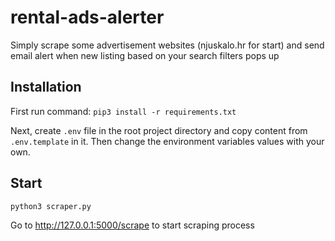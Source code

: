 # rental-ads-alerter

Simply scrape some advertisement websites (njuskalo.hr for start) and send email alert when new listing based on your search filters pops up

## Installation

First run command:
`pip3 install -r requirements.txt`

Next, create `.env` file in the root project directory and copy content from `.env.template` in it. Then change the environment variables values with your own.

## Start

`python3 scraper.py`

Go to http://127.0.0.1:5000/scrape to start scraping process
